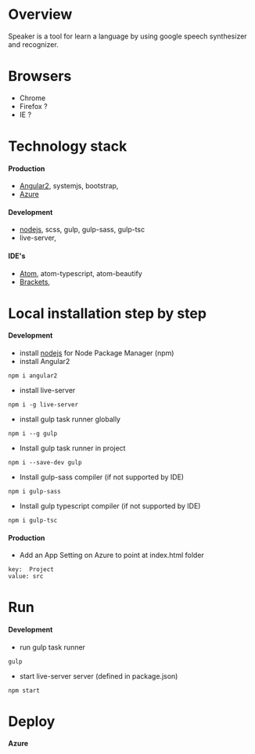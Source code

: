 # Overview
Speaker is a tool for learn a language by using google speech synthesizer and recognizer.
# Browsers
- Chrome
- Firefox ?
- IE ?

# Technology stack
#### Production
- [Angular2](https://angular.io/), systemjs, bootstrap,
- [Azure](http://speaker.azurewebsites.net/)

#### Development
- [nodejs](https://nodejs.org/en/), scss, gulp, gulp-sass, gulp-tsc
- live-server,

#### IDE's
- [Atom](https://atom.io/), atom-typescript, atom-beautify
- [Brackets](http://brackets.io/),

# Local installation step by step
#### Development
- install [nodejs](https://nodejs.org/en/) for Node Package Manager (npm)
- install Angular2
```
npm i angular2
```
- install live-server
```
npm i -g live-server
```
- install gulp task runner globally
```
npm i --g gulp
```
- Install gulp task runner in project
```
npm i --save-dev gulp
```
- Install gulp-sass compiler (if not supported by IDE)
```
npm i gulp-sass
```
- Install gulp typescript compiler (if not supported by IDE)
```
npm i gulp-tsc
```

#### Production
- Add an App Setting on Azure to point at index.html folder
```
key:  Project
value: src
```

# Run
#### Development
- run gulp task runner
```
gulp
```
- start live-server server (defined in package.json)
```
npm start
```

# Deploy
#### Azure
